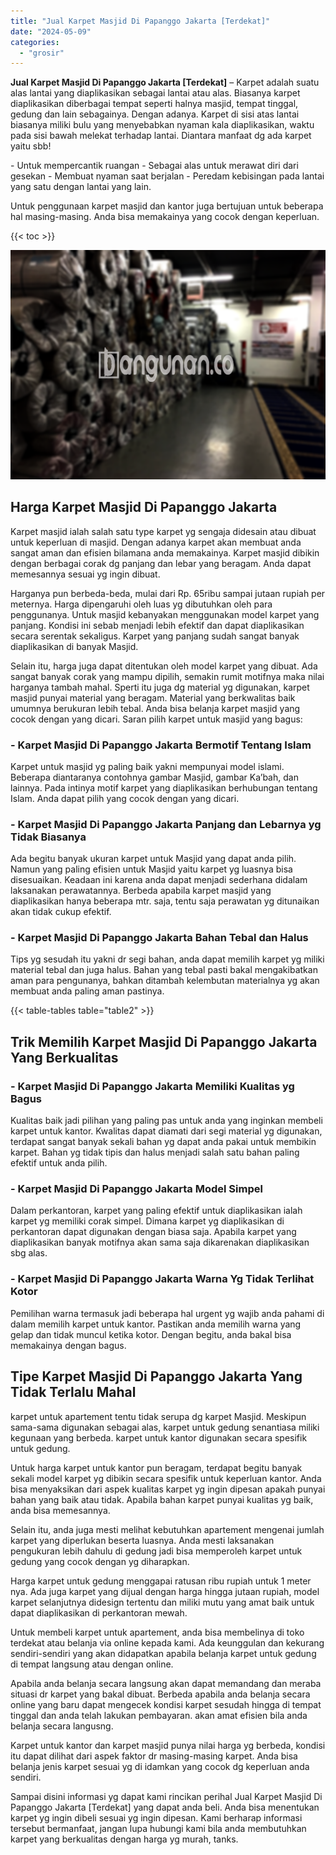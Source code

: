 ```yaml
---
title: "Jual Karpet Masjid Di Papanggo Jakarta [Terdekat]"
date: "2024-05-09"
categories: 
  - "grosir"
---
```


**Jual Karpet Masjid Di Papanggo Jakarta \[Terdekat\]** – Karpet adalah suatu alas lantai yang diaplikasikan sebagai lantai atau alas. Biasanya karpet diaplikasikan diberbagai tempat seperti halnya masjid, tempat tinggal, gedung dan lain sebagainya. Dengan adanya. Karpet di sisi atas lantai biasanya miliki bulu yang menyebabkan nyaman kala diaplikasikan, waktu pada sisi bawah melekat terhadap lantai. Diantara manfaat dg ada karpet yaitu sbb!

\- Untuk mempercantik ruangan - Sebagai alas untuk merawat diri dari gesekan - Membuat nyaman saat berjalan - Peredam kebisingan pada lantai yang satu dengan lantai yang lain.

Untuk penggunaan karpet masjid dan kantor juga bertujuan untuk beberapa hal masing-masing. Anda bisa memakainya yang cocok dengan keperluan.

{{< toc >}}

![](/images/grosir-karpet-murah-01.png)

## Harga Karpet Masjid Di Papanggo Jakarta

Karpet masjid ialah salah satu type karpet yg sengaja didesain atau dibuat untuk keperluan di masjid. Dengan adanya karpet akan membuat anda sangat aman dan efisien bilamana anda memakainya. Karpet masjid dibikin dengan berbagai corak dg panjang dan lebar yang beragam. Anda dapat memesannya sesuai yg ingin dibuat.

Harganya pun berbeda-beda, mulai dari Rp. 65ribu sampai jutaan rupiah per meternya. Harga dipengaruhi oleh luas yg dibutuhkan oleh para penggunanya. Untuk masjid kebanyakan menggunakan model karpet yang panjang. Kondisi ini sebab menjadi lebih efektif dan dapat diaplikasikan secara serentak sekaligus. Karpet yang panjang sudah sangat banyak diaplikasikan di banyak Masjid.

Selain itu, harga juga dapat ditentukan oleh model karpet yang dibuat. Ada sangat banyak corak yang mampu dipilih, semakin rumit motifnya maka nilai harganya tambah mahal. Sperti itu juga dg material yg digunakan, karpet masjid punyai material yang beragam. Material yang berkwalitas baik umumnya berukuran lebih tebal. Anda bisa belanja karpet masjid yang cocok dengan yang dicari. Saran pilih karpet untuk masjid yang bagus:

### \- Karpet Masjid Di Papanggo Jakarta Bermotif Tentang Islam

Karpet untuk masjid yg paling baik yakni mempunyai model islami. Beberapa diantaranya contohnya gambar Masjid, gambar Ka’bah, dan lainnya. Pada intinya motif karpet yang diaplikasikan berhubungan tentang Islam. Anda dapat pilih yang cocok dengan yang dicari.

### \- Karpet Masjid Di Papanggo Jakarta Panjang dan Lebarnya yg Tidak Biasanya

Ada begitu banyak ukuran karpet untuk Masjid yang dapat anda pilih. Namun yang paling efisien untuk Masjid yaitu karpet yg luasnya bisa disesuaikan. Keadaan ini karena anda dapat menjadi sederhana didalam laksanakan perawatannya. Berbeda apabila karpet masjid yang diaplikasikan hanya beberapa mtr. saja, tentu saja perawatan yg ditunaikan akan tidak cukup efektif.

### \- Karpet Masjid Di Papanggo Jakarta Bahan Tebal dan Halus

Tips yg sesudah itu yakni dr segi bahan, anda dapat memilih karpet yg miliki material tebal dan juga halus. Bahan yang tebal pasti bakal mengakibatkan aman para pengunanya, bahkan ditambah kelembutan materialnya yg akan membuat anda paling aman pastinya.

{{< table-tables table="table2" >}}

## Trik Memilih Karpet Masjid Di Papanggo Jakarta Yang Berkualitas

### \- Karpet Masjid Di Papanggo Jakarta Memiliki Kualitas yg Bagus

Kualitas baik jadi pilihan yang paling pas untuk anda yang inginkan membeli karpet untuk kantor. Kwalitas dapat diamati dari segi material yg digunakan, terdapat sangat banyak sekali bahan yg dapat anda pakai untuk membikin karpet. Bahan yg tidak tipis dan halus menjadi salah satu bahan paling efektif untuk anda pilih.

### \- Karpet Masjid Di Papanggo Jakarta Model Simpel

Dalam perkantoran, karpet yang paling efektif untuk diaplikasikan ialah karpet yg memiliki corak simpel. Dimana karpet yg diaplikasikan di perkantoran dapat digunakan dengan biasa saja. Apabila karpet yang diaplikasikan banyak motifnya akan sama saja dikarenakan diaplikasikan sbg alas.

### \- Karpet Masjid Di Papanggo Jakarta Warna Yg Tidak Terlihat Kotor

Pemilihan warna termasuk jadi beberapa hal urgent yg wajib anda pahami di dalam memilih karpet untuk kantor. Pastikan anda memilih warna yang gelap dan tidak muncul ketika kotor. Dengan begitu, anda bakal bisa memakainya dengan bagus.

## Tipe Karpet Masjid Di Papanggo Jakarta Yang Tidak Terlalu Mahal

karpet untuk apartement tentu tidak serupa dg karpet Masjid. Meskipun sama-sama digunakan sebagai alas, karpet untuk gedung senantiasa miliki kegunaan yang berbeda. karpet untuk kantor digunakan secara spesifik untuk gedung.

Untuk harga karpet untuk kantor pun beragam, terdapat begitu banyak sekali model karpet yg dibikin secara spesifik untuk keperluan kantor. Anda bisa menyaksikan dari aspek kualitas karpet yg ingin dipesan apakah punyai bahan yang baik atau tidak. Apabila bahan karpet punyai kualitas yg baik, anda bisa memesannya.

Selain itu, anda juga mesti melihat kebutuhkan apartement mengenai jumlah karpet yang diperlukan beserta luasnya. Anda mesti laksanakan pengukuran lebih dahulu di gedung jadi bisa memperoleh karpet untuk gedung yang cocok dengan yg diharapkan.

Harga karpet untuk gedung menggapai ratusan ribu rupiah untuk 1 meter nya. Ada juga karpet yang dijual dengan harga hingga jutaan rupiah, model karpet selanjutnya didesign tertentu dan miliki mutu yang amat baik untuk dapat diaplikasikan di perkantoran mewah.

Untuk membeli karpet untuk apartement, anda bisa membelinya di toko terdekat atau belanja via online kepada kami. Ada keunggulan dan kekurang sendiri-sendiri yang akan didapatkan apabila belanja karpet untuk gedung di tempat langsung atau dengan online.

Apabila anda belanja secara langsung akan dapat memandang dan meraba situasi dr karpet yang bakal dibuat. Berbeda apabila anda belanja secara online yang baru dapat mengecek kondisi karpet sesudah hingga di tempat tinggal dan anda telah lakukan pembayaran. akan amat efisien bila anda belanja secara langusng.

Karpet untuk kantor dan karpet masjid punya nilai harga yg berbeda, kondisi itu dapat dilihat dari aspek faktor dr masing-masing karpet. Anda bisa belanja jenis karpet sesuai yg di idamkan yang cocok dg keperluan anda sendiri.

Sampai disini informasi yg dapat kami rincikan perihal Jual Karpet Masjid Di Papanggo Jakarta \[Terdekat\] yang dapat anda beli. Anda bisa menentukan karpet yg ingin dibeli sesuai yg ingin dipesan. Kami berharap informasi tersebut bermanfaat, jangan lupa hubungi kami bila anda membutuhkan karpet yang berkualitas dengan harga yg murah, tanks.
